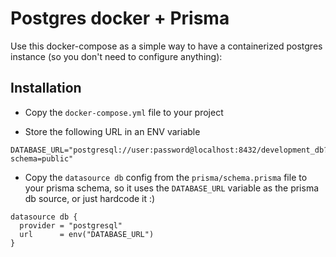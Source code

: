 # Postgres docker + Prisma

Use this docker-compose as a simple way to have a containerized postgres instance (so you don't need to configure anything):

## Installation

- Copy the `docker-compose.yml` file to your project

- Store the following URL in an ENV variable

```
DATABASE_URL="postgresql://user:password@localhost:8432/development_db?schema=public"
```

- Copy the `datasource db` config from the `prisma/schema.prisma` file to your prisma schema, so it uses the `DATABASE_URL` variable as the prisma db source, or just hardcode it :)

```
datasource db {
  provider = "postgresql"
  url      = env("DATABASE_URL")
}
```
